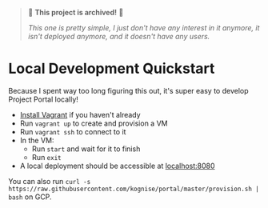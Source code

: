 > 🚩 **This project is archived!** 🚩
> 
> *This one is pretty simple, I just don't have any interest in it anymore, it isn't deployed anymore, and it doesn't have any users.*

# Local Development Quickstart

Because I spent way too long figuring this out, it's super easy to develop Project Portal locally!

- [Install Vagrant](https://www.vagrantup.com/downloads.html) if you haven't already
- Run `vagrant up` to create and provision a VM
- Run `vagrant ssh` to connect to it
- In the VM:
  - Run `start` and wait for it to finish
  - Run `exit`
- A local deployment should be accessible at [localhost:8080](http://localhost:8080)

You can also run `curl -s https://raw.githubusercontent.com/kognise/portal/master/provision.sh | bash` on GCP.
